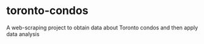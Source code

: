 # toronto-condos
A web-scraping project to obtain data about Toronto condos and then apply data analysis
